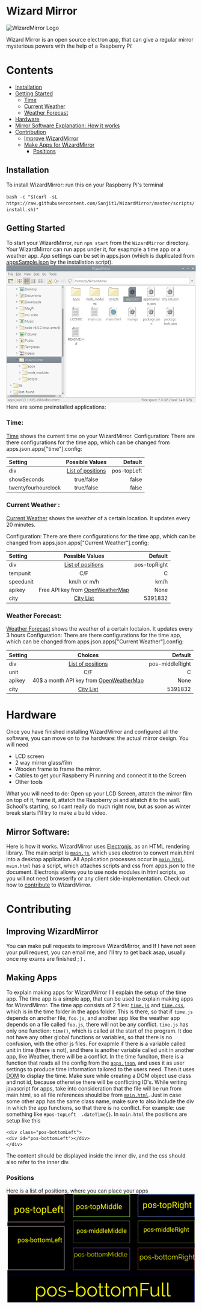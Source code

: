
# Wizard Mirror
![WizardMirror Logo](img/logo.png)


Wizard Mirror is an open source electron app, that can give a regular mirror mysterious powers with the help of a Raspberry Pi!

# Contents

- [Installation](#installation) 
- [Getting Started](#getting-started)  
	- [Time](#time)
	- [Current Weather](#current-weather)
	- [Weather Forecast](#weather-forecast)
- [Hardware](#hardware)
- [Mirror Software Explanation: How it works](#mirror-software)
- [Contribution](#Contributing)
	- [Improve WizardMirror](#improving-wizardmirror)
	- [Make Apps for WizardMirror](#making-apps)
		- [Positions](#positions)


## Installation

To install WizardMirror: run this on your Raspberry Pi's terminal

`bash -c "$(curl -sL https://raw.githubusercontent.com/Sanjit1/WizardMirror/master/scripts/install.sh)"`

## Getting Started

To start your WizardMirror, run `npm start` from the `WizardMirror` directory. Your WizardMirror can run apps under it, for exapmple a time app or a weather app. App settings can be set in apps.json (which is duplicated from [appsSample.json](appsSample.json) by the installation script).
![apps.json](apps.json.png)
Here are some preinstalled applications:

### Time:
[Time](apps/time) shows the current time on your WizardMirror.
Configuration:
There are there configurations for the time app, which can be changed from apps.json.apps["time"].config:

| Setting| Possible Values| Default|  
| :---        |    :----:   |          ---: |
| div | [List of positions](#positions)| pos-topLeft  |
| showSeconds| true/false | false |
| twentyfourhourclock| true/false | false |


### Current Weather :
[Current Weather](apps/weather) shows the weather of a certain location. It updates every 20 minutes.

Configuration:
There are there configurations for the time app, which can be changed from apps.json.apps["Current Weather"].config:

| Setting| Possible Values| Default|  
| :---        |    :----:   |          ---: |
| div | [List of positions](#positions)| pos-topRight  |
| tempunit| C/F | C |
| speedunit| km/h or m/h | km/h |
| apikey| Free API key from [OpenWeatherMap](https://openweathermap.org/api) | None |
| city| [City List](http://bulk.openweathermap.org/sample/city.list.json.gz) | 5391832 |


### Weather Forecast:
[Weather Forecast](apps/weather) shows the weather of a certain loctaion. It updates every 3 hours
Configuration:
There are there configurations for the time app, which can be changed from apps.json.apps["Current Weather"].config:

| Setting| Choices | Default|  
| :---        |    :----:   |          ---: |
| div | [List of positions](#positions)| pos-middleRight  |
| unit| C/F | C |
| apikey| 40$ a month API key from [OpenWeatherMap](https://openweathermap.org/api) | None |
| city| [City List](http://bulk.openweathermap.org/sample/city.list.json.gz) | 5391832 |


# Hardware
Once you have finished installing WizardMirror and configured all the software, you can move on to the hardware: the actual mirror design. 
You will need 
- LCD screen
- 2 way mirror glass/film
- Wooden frame to frame the mirror.
- Cables to get your Raspberry Pi running and connect it to the Screen
- Other tools

What you will need to do:
Open up your LCD Screen, attatch the mirror film on top of it, frame it, attatch the Raspberry pi and attatch it to the wall. School's starting, so I cant really do much right now, but as soon as winter break starts I'll try to make a build video.

## Mirror Software:
Here is how it works. WizardMirror uses [Electronjs](https://electronjs.org), as an HTML rendering library. The main script is [`main.js`](main.js), which uses electron to convert main.html into a desktop application. All Application processes occur in [`main.html`](main.html). `main.html` has a script, which attaches scripts and css from apps.json to the document. Electronjs allows you to use node modules in html scripts, so you will not need browserify or any client side-implementation.
Check out how to [contribute](#contributing) to WizardMirror.


# Contributing 

## Improving WizardMirror
You can make pull requests to improove WizardMirror, and If I have not seen your pull request, you can email me, and I'll try to get back asap, usually once my exams are finished ; ) .


## Making Apps
To explain making apps for WizardMirror I'll explain the setup of the time app.
The time app is a simple app, that can be used to explain making apps for WizardMirror. The time app consists of 2 files: [`time.js`](apps/time/time.js) and [`time.css`](apps/time/time.css), which is in the time folder in the apps folder. This is there, so that if `time.js` depends on another file, `foo.js`, and another app like the weather app depends on a file called `foo.js`, there will not be any conflict. `time.js` has only one function: `time()`, which is called at the start of the program. It doe not have any other global functions or variables, so that there is no confusion, with the other js files. For exapmle if there is a variable called unit in time (there is not), and there is another variable called unit in another app, like Weather, there will be a conflict. In the time funciton, there is a function that reads all the config from the [`apps.json`](appsSample.json), and uses it as user settings to produce time information tailored to the users need. Then it uses [DOM](https://developer.mozilla.org/en-US/docs/Web/API/Document_Object_Model/Introduction) to display the time. Make sure while creating a DOM object use class and not id, because otherwise there will be conflicting ID's. While writing javascript for apps, take into consideration that the file will be run from main.html, so all file references should be from [`main.html`](main.html). Just in case some other app has the same class name, make sure to also include the div in which the app functions, so that there is no conflict. For example: use something like `#pos-topLeft  .dateTime{}`. In `main.html` the positions are setup like this
```
<div class="pos-bottomLeft">
<div id="pos-bottomLeft"></div>
</div>
```
The content should be displayed inside the inner div, and the css should also refer to the inner div. 
### Positions
Here is a list of positions, where you can place your apps
![Positions](positions.png)
